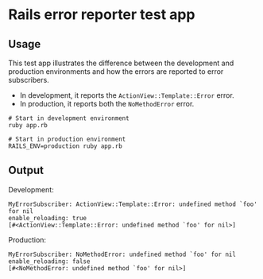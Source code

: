# Rails error reporter test app

## Usage

This test app illustrates the difference between the development and production environments and how the errors are reported to error subscribers.

- In development, it reports the `ActionView::Template::Error` error.
- In production, it reports both the `NoMethodError` error.

```
# Start in development environment
ruby app.rb

# Start in production environment
RAILS_ENV=production ruby app.rb
```

## Output

Development:

```
MyErrorSubscriber: ActionView::Template::Error: undefined method `foo' for nil
enable_reloading: true
[#<ActionView::Template::Error: undefined method `foo' for nil>]
```

Production:

```
MyErrorSubscriber: NoMethodError: undefined method `foo' for nil
enable_reloading: false
[#<NoMethodError: undefined method `foo' for nil>]
```
